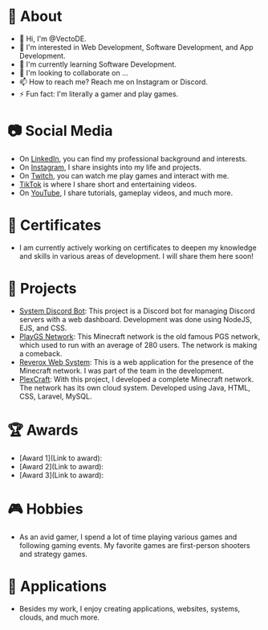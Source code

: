 # 👤 About
- 👋 Hi, I'm @VectoDE.
- 👀 I'm interested in Web Development, Software Development, and App Development.
- 🌱 I'm currently learning Software Development.
- 💞️ I'm looking to collaborate on ...
- 📫 How to reach me? Reach me on Instagram or Discord.
- ⚡ Fun fact: I'm literally a gamer and play games.

# 📷 Social Media
- On [LinkedIn](https://www.linkedin.com/in/tim-hauke), you can find my professional background and interests.
- On [Instagram](https://www.instagram.com/vecto_de), I share insights into my life and projects.
- On [Twitch](https://twitch.tv/vectode), you can watch me play games and interact with me.
- [TikTok](https://www.tiktok.com/@vectode) is where I share short and entertaining videos.
- On [YouTube](https://youtube.com/@vectode), I share tutorials, gameplay videos, and much more.

# 📜 Certificates
- I am currently actively working on certificates to deepen my knowledge and skills in various areas of development. I will share them here soon!

# 💼 Projects
- [System Discord Bot](https://system-bot.net): This project is a Discord bot for managing Discord servers with a web dashboard. Development was done using NodeJS, EJS, and CSS.
- [PlayGS Network](https://www.playgs.de): This Minecraft network is the old famous PGS network, which used to run with an average of 280 users. The network is making a comeback.
- [Reverox Web System](https://reverox.net): This is a web application for the presence of the Minecraft network. I was part of the team in the development.
- [PlexCraft](https://plexcraft.net): With this project, I developed a complete Minecraft network. The network has its own cloud system. Developed using Java, HTML, CSS, Laravel, MySQL.

# 🏆 Awards
- [Award 1](Link to award):
- [Award 2](Link to award):
- [Award 3](Link to award):

# 🎮 Hobbies
- As an avid gamer, I spend a lot of time playing various games and following gaming events. My favorite games are first-person shooters and strategy games.

# 📱 Applications
- Besides my work, I enjoy creating applications, websites, systems, clouds, and much more.